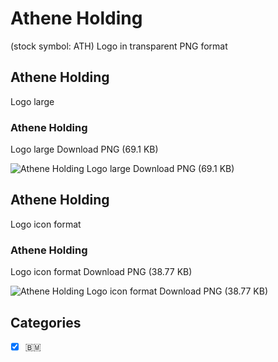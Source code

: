 # Athene Holding
 (stock symbol: ATH) Logo in transparent PNG format

## Athene Holding
 Logo large

### Athene Holding
 Logo large Download PNG (69.1 KB)

![Athene Holding
 Logo large Download PNG (69.1 KB)](/img/orig/ATH_BIG-d31a226b.png)

## Athene Holding
 Logo icon format

### Athene Holding
 Logo icon format Download PNG (38.77 KB)

![Athene Holding
 Logo icon format Download PNG (38.77 KB)](/img/orig/ATH-4b84a6ab.png)



## Categories
- [x] 🇧🇲
